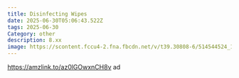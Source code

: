 ```yaml
---
title: Disinfecting Wipes
date: 2025-06-30T05:06:43.522Z
tags: 2025-06-30
Category: other
description: 8.xx
image: https://scontent.fccu4-2.fna.fbcdn.net/v/t39.30808-6/514544524_122132899052734172_4325371173530450301_n.jpg?stp=cp6_dst-jpg_s960x960_tt6&_nc_cat=100&ccb=1-7&_nc_sid=aa7b47&_nc_ohc=zLwWhWkq5OwQ7kNvwGdfqKn&_nc_oc=Adldf4dn9iEy-VsBq7X_AYIpb6IDgT2AGzHpootmQQQccihiVWBFu7Pi7YCfy5v1alg&_nc_zt=23&_nc_ht=scontent.fccu4-2.fna&_nc_gid=g9wPNG68LUsnG1POFxoe3Q&oh=00_AfPYnsnnxQyR_ts7OFut49Kew90TUYavnu2KcAyZaVmoXA&oe=6867D619
---
```

https://amzlink.to/az0lGOwxnCH8v ad